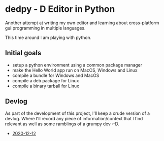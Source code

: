 # dedpy - D Editor in Python

Another attempt at writing my own editor and learning about
cross-platform gui programming in multiple languages.

This time around I am playing with python.

## Initial goals

* setup a python environment using a common package manager
* make the Hello World app run on MacOS, Windows and Linux
* compile a bundle for Windows and MacOS
* compile a deb package for Linux
* compile a binary tarball for Linux

## Devlog

As part of the development of this project, I'll keep a crude version
of a devlog. Where I'll record any piece of information/context that
I find relevant as well as some ramblings of a grumpy dev :-D.

- [2020-12-12](./devlog/2020-12-12.md)

